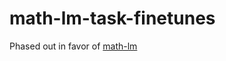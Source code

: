 # math-lm-task-finetunes

Phased out in favor of [math-lm](https://github.com/zhangir-azerbayev/math-lm)
